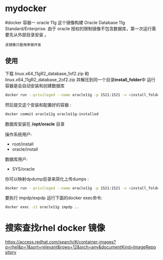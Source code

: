 # mydocker

#docker 容器一 oracle 11g 
 这个镜像构建 Oracle Database 11g Standard/Enterprise. 由于 oracle 授权的限制镜像不包含数据库，第一次运行需要先从外部目录安装 。

``该镜像只是用来做开发``

## 使用
下载 linux.x64_11gR2_database_1of2.zip  和 linux.x64_11gR2_database_2of2.zip 并解压到同一个目录**install_folder**中
运行容器是会自动安装和创建数据库

```sh
docker run --privileged --name oracle11g -p 1521:1521 -v <install_folder>:/install jaspeen/oracle-11g
```
然后提交这个安装和配置好的容器 :
```sh
docker commit oracle11g oracle11g-installed
```

数据库安装在 **/opt/oracle** 目录

操作系统用户:
* root/install
* oracle/install

数据库用户:
* SYS/oracle

你可以映射dpdump目录来简化上传dumps :
```sh
docker run --privileged --name oracle11g -p 1521:1521 -v <install_folder>:/install -v <local_dpdump>:/opt/oracle/dpdump jaspeen/oracle-11g
```
要执行 impdp/expdp 运行下面的docker exec命令:
```sh
docker exec -it oracle11g impdp ..
```

# 搜索查找rhel docker 镜像
https://access.redhat.com/search/#/container-images?q=rhel&p=1&sort=relevant&rows=12&srch=any&documentKind=ImageRepository

